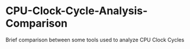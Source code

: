 # CPU-Clock-Cycle-Analysis-Comparison
Brief comparison between some tools used to analyze CPU Clock Cycles
